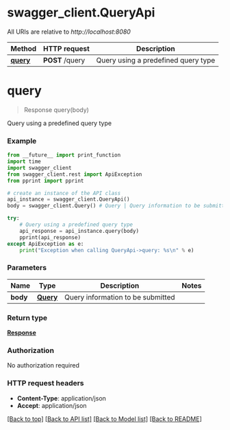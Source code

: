 # swagger_client.QueryApi

All URIs are relative to *http://localhost:8080*

Method | HTTP request | Description
------------- | ------------- | -------------
[**query**](QueryApi.md#query) | **POST** /query | Query using a predefined query type


# **query**
> Response query(body)

Query using a predefined query type



### Example
```python
from __future__ import print_function
import time
import swagger_client
from swagger_client.rest import ApiException
from pprint import pprint

# create an instance of the API class
api_instance = swagger_client.QueryApi()
body = swagger_client.Query() # Query | Query information to be submitted

try:
    # Query using a predefined query type
    api_response = api_instance.query(body)
    pprint(api_response)
except ApiException as e:
    print("Exception when calling QueryApi->query: %s\n" % e)
```

### Parameters

Name | Type | Description  | Notes
------------- | ------------- | ------------- | -------------
 **body** | [**Query**](Query.md)| Query information to be submitted | 

### Return type

[**Response**](Response.md)

### Authorization

No authorization required

### HTTP request headers

 - **Content-Type**: application/json
 - **Accept**: application/json

[[Back to top]](#) [[Back to API list]](../README.md#documentation-for-api-endpoints) [[Back to Model list]](../README.md#documentation-for-models) [[Back to README]](../README.md)

